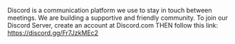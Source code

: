 Discord is a communication platform we use to stay in touch between meetings.  We are building a supportive and friendly community.  To join our Discord Server, create an account at Discord.com THEN follow this link:  https://discord.gg/Fr7JzkMEc2

